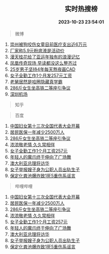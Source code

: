 <div align="center"><h2>实时热搜榜</h2><h4>2023-10-23 23:54:01</h4></div>

> 微博  

1. [崇州被狗咬伤女童目前医疗支出近6万元](https://s.weibo.com/weibo?q=%23%E5%B4%87%E5%B7%9E%E8%A2%AB%E7%8B%97%E5%92%AC%E4%BC%A4%E5%A5%B3%E7%AB%A5%E7%9B%AE%E5%89%8D%E5%8C%BB%E7%96%97%E6%94%AF%E5%87%BA%E8%BF%916%E4%B8%87%E5%85%83%23&t=31&band_rank=1&Refer=top)<br />
2. [厂家称5.9元粉底液是活动价](https://s.weibo.com/weibo?q=%23%E5%8E%82%E5%AE%B6%E7%A7%B05.9%E5%85%83%E7%B2%89%E5%BA%95%E6%B6%B2%E6%98%AF%E6%B4%BB%E5%8A%A8%E4%BB%B7%23&t=31&band_rank=2&Refer=top)<br />
3. [漫天桂花给了亚运年独有的浪漫记忆](https://s.weibo.com/weibo?q=%23%E6%BC%AB%E5%A4%A9%E6%A1%82%E8%8A%B1%E7%BB%99%E4%BA%86%E4%BA%9A%E8%BF%90%E5%B9%B4%E7%8B%AC%E6%9C%89%E7%9A%84%E6%B5%AA%E6%BC%AB%E8%AE%B0%E5%BF%86%23&t=31&band_rank=3&Refer=top)<br />
4. [凤凰传奇现场 早读都没这么整齐过](https://s.weibo.com/weibo?q=%E5%87%A4%E5%87%B0%E4%BC%A0%E5%A5%87%E7%8E%B0%E5%9C%BA%20%E6%97%A9%E8%AF%BB%E9%83%BD%E6%B2%A1%E8%BF%99%E4%B9%88%E6%95%B4%E9%BD%90%E8%BF%87&t=31&band_rank=4&Refer=top)<br />
5. [25岁男子坚持4年每天熬夜画CAD](https://s.weibo.com/weibo?q=%2325%E5%B2%81%E7%94%B7%E5%AD%90%E5%9D%9A%E6%8C%814%E5%B9%B4%E6%AF%8F%E5%A4%A9%E7%86%AC%E5%A4%9C%E7%94%BBCAD%23&t=31&band_rank=5&Refer=top)<br />
6. [女子全勤工作1个月发257元工资](https://s.weibo.com/weibo?q=%23%E5%A5%B3%E5%AD%90%E5%85%A8%E5%8B%A4%E5%B7%A5%E4%BD%9C1%E4%B8%AA%E6%9C%88%E5%8F%91257%E5%85%83%E5%B7%A5%E8%B5%84%23&t=31&band_rank=6&Refer=top)<br />
7. [老舅居然是哈圈隐藏真学霸](https://s.weibo.com/weibo?q=%23%E8%80%81%E8%88%85%E5%B1%85%E7%84%B6%E6%98%AF%E5%93%88%E5%9C%88%E9%9A%90%E8%97%8F%E7%9C%9F%E5%AD%A6%E9%9C%B8%23&t=31&band_rank=7&Refer=top)<br />
8. [286斤女生坐高铁二等座引争议](https://s.weibo.com/weibo?q=%23286%E6%96%A4%E5%A5%B3%E7%94%9F%E5%9D%90%E9%AB%98%E9%93%81%E4%BA%8C%E7%AD%89%E5%BA%A7%E5%BC%95%E4%BA%89%E8%AE%AE%23&t=31&band_rank=8&Refer=top)<br />
9. [深圳机场](https://s.weibo.com/weibo?q=%E6%B7%B1%E5%9C%B3%E6%9C%BA%E5%9C%BA&t=31&band_rank=9&Refer=top)<br />

> 知乎  


> 百度  

1. [中国妇女第十三次全国代表大会开幕](https://www.baidu.com/s?wd=%E4%B8%AD%E5%9B%BD%E5%A6%87%E5%A5%B3%E7%AC%AC%E5%8D%81%E4%B8%89%E6%AC%A1%E5%85%A8%E5%9B%BD%E4%BB%A3%E8%A1%A8%E5%A4%A7%E4%BC%9A%E5%BC%80%E5%B9%95&sa=fyb_news&rsv_dl=fyb_news)<br />
2. [居民医保一年减少2500万人](https://www.baidu.com/s?wd=%E5%B1%85%E6%B0%91%E5%8C%BB%E4%BF%9D%E4%B8%80%E5%B9%B4%E5%87%8F%E5%B0%912500%E4%B8%87%E4%BA%BA&sa=fyb_news&rsv_dl=fyb_news)<br />
3. [286斤女生坐高铁二等座引争议](https://www.baidu.com/s?wd=286%E6%96%A4%E5%A5%B3%E7%94%9F%E5%9D%90%E9%AB%98%E9%93%81%E4%BA%8C%E7%AD%89%E5%BA%A7%E5%BC%95%E4%BA%89%E8%AE%AE&sa=fyb_news&rsv_dl=fyb_news)<br />
4. [浓浓敬老情 久久常相伴](https://www.baidu.com/s?wd=%E6%B5%93%E6%B5%93%E6%95%AC%E8%80%81%E6%83%85+%E4%B9%85%E4%B9%85%E5%B8%B8%E7%9B%B8%E4%BC%B4&sa=fyb_news&rsv_dl=fyb_news)<br />
5. [女子全勤工作1个月工资257元](https://www.baidu.com/s?wd=%E5%A5%B3%E5%AD%90%E5%85%A8%E5%8B%A4%E5%B7%A5%E4%BD%9C1%E4%B8%AA%E6%9C%88%E5%B7%A5%E8%B5%84257%E5%85%83&sa=fyb_news&rsv_dl=fyb_news)<br />
6. [年轻人的魔爪终于伸向了广场舞](https://www.baidu.com/s?wd=%E5%B9%B4%E8%BD%BB%E4%BA%BA%E7%9A%84%E9%AD%94%E7%88%AA%E7%BB%88%E4%BA%8E%E4%BC%B8%E5%90%91%E4%BA%86%E5%B9%BF%E5%9C%BA%E8%88%9E&sa=fyb_news&rsv_dl=fyb_news)<br />
7. [澳大利亚总理将访华](https://www.baidu.com/s?wd=%E6%BE%B3%E5%A4%A7%E5%88%A9%E4%BA%9A%E6%80%BB%E7%90%86%E5%B0%86%E8%AE%BF%E5%8D%8E&sa=fyb_news&rsv_dl=fyb_news)<br />
8. [女子举报嫂子身为公职人员出轨生子](https://www.baidu.com/s?wd=%E5%A5%B3%E5%AD%90%E4%B8%BE%E6%8A%A5%E5%AB%82%E5%AD%90%E8%BA%AB%E4%B8%BA%E5%85%AC%E8%81%8C%E4%BA%BA%E5%91%98%E5%87%BA%E8%BD%A8%E7%94%9F%E5%AD%90&sa=fyb_news&rsv_dl=fyb_news)<br />
9. [保定化粪池爆炸致1死5重伤系谣言](https://www.baidu.com/s?wd=%E4%BF%9D%E5%AE%9A%E5%8C%96%E7%B2%AA%E6%B1%A0%E7%88%86%E7%82%B8%E8%87%B41%E6%AD%BB5%E9%87%8D%E4%BC%A4%E7%B3%BB%E8%B0%A3%E8%A8%80&sa=fyb_news&rsv_dl=fyb_news)<br />

> 哔哩哔哩  

1. [中国妇女第十三次全国代表大会开幕](https://www.baidu.com/s?wd=%E4%B8%AD%E5%9B%BD%E5%A6%87%E5%A5%B3%E7%AC%AC%E5%8D%81%E4%B8%89%E6%AC%A1%E5%85%A8%E5%9B%BD%E4%BB%A3%E8%A1%A8%E5%A4%A7%E4%BC%9A%E5%BC%80%E5%B9%95&sa=fyb_news&rsv_dl=fyb_news)<br />
2. [居民医保一年减少2500万人](https://www.baidu.com/s?wd=%E5%B1%85%E6%B0%91%E5%8C%BB%E4%BF%9D%E4%B8%80%E5%B9%B4%E5%87%8F%E5%B0%912500%E4%B8%87%E4%BA%BA&sa=fyb_news&rsv_dl=fyb_news)<br />
3. [286斤女生坐高铁二等座引争议](https://www.baidu.com/s?wd=286%E6%96%A4%E5%A5%B3%E7%94%9F%E5%9D%90%E9%AB%98%E9%93%81%E4%BA%8C%E7%AD%89%E5%BA%A7%E5%BC%95%E4%BA%89%E8%AE%AE&sa=fyb_news&rsv_dl=fyb_news)<br />
4. [浓浓敬老情 久久常相伴](https://www.baidu.com/s?wd=%E6%B5%93%E6%B5%93%E6%95%AC%E8%80%81%E6%83%85+%E4%B9%85%E4%B9%85%E5%B8%B8%E7%9B%B8%E4%BC%B4&sa=fyb_news&rsv_dl=fyb_news)<br />
5. [女子全勤工作1个月工资257元](https://www.baidu.com/s?wd=%E5%A5%B3%E5%AD%90%E5%85%A8%E5%8B%A4%E5%B7%A5%E4%BD%9C1%E4%B8%AA%E6%9C%88%E5%B7%A5%E8%B5%84257%E5%85%83&sa=fyb_news&rsv_dl=fyb_news)<br />
6. [年轻人的魔爪终于伸向了广场舞](https://www.baidu.com/s?wd=%E5%B9%B4%E8%BD%BB%E4%BA%BA%E7%9A%84%E9%AD%94%E7%88%AA%E7%BB%88%E4%BA%8E%E4%BC%B8%E5%90%91%E4%BA%86%E5%B9%BF%E5%9C%BA%E8%88%9E&sa=fyb_news&rsv_dl=fyb_news)<br />
7. [澳大利亚总理将访华](https://www.baidu.com/s?wd=%E6%BE%B3%E5%A4%A7%E5%88%A9%E4%BA%9A%E6%80%BB%E7%90%86%E5%B0%86%E8%AE%BF%E5%8D%8E&sa=fyb_news&rsv_dl=fyb_news)<br />
8. [女子举报嫂子身为公职人员出轨生子](https://www.baidu.com/s?wd=%E5%A5%B3%E5%AD%90%E4%B8%BE%E6%8A%A5%E5%AB%82%E5%AD%90%E8%BA%AB%E4%B8%BA%E5%85%AC%E8%81%8C%E4%BA%BA%E5%91%98%E5%87%BA%E8%BD%A8%E7%94%9F%E5%AD%90&sa=fyb_news&rsv_dl=fyb_news)<br />
9. [保定化粪池爆炸致1死5重伤系谣言](https://www.baidu.com/s?wd=%E4%BF%9D%E5%AE%9A%E5%8C%96%E7%B2%AA%E6%B1%A0%E7%88%86%E7%82%B8%E8%87%B41%E6%AD%BB5%E9%87%8D%E4%BC%A4%E7%B3%BB%E8%B0%A3%E8%A8%80&sa=fyb_news&rsv_dl=fyb_news)<br />
